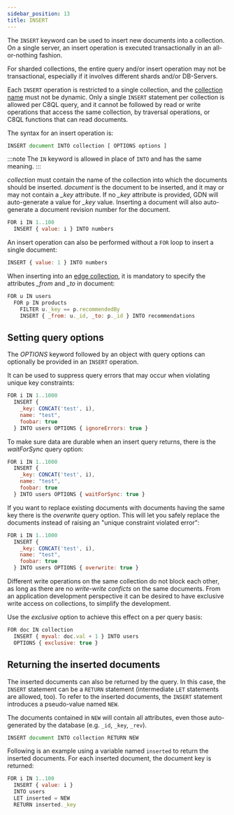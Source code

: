 ```yaml
---
sidebar_position: 13
title: INSERT
---
```


The `INSERT` keyword can be used to insert new documents into a collection. On a single server, an insert operation is executed transactionally in an all-or-nothing fashion. 

For sharded collections, the entire query and/or insert operation may not be transactional, especially if it involves different shards and/or DB-Servers.

Each `INSERT` operation is restricted to a single collection, and the [collection name](insert.md) must not be dynamic. Only a single `INSERT` statement per collection is allowed per C8QL query, and it cannot be followed by read or write operations that access the same collection, by traversal operations, or C8QL functions that can read documents.

The syntax for an insert operation is:

```js
INSERT document INTO collection [ OPTIONS options ]
```

:::note
The `IN` keyword is allowed in place of `INTO` and has the same meaning.
:::

*collection* must contain the name of the collection into which the documents should be inserted. *document* is the document to be inserted, and it may or may not contain a *_key* attribute. If no *_key* attribute is provided, GDN will auto-generate a value for *_key* value. Inserting a document will also auto-generate a document revision number for the document.

```js
FOR i IN 1..100
  INSERT { value: i } INTO numbers
```

An insert operation can also be performed without a `FOR` loop to insert a single document:

```js
INSERT { value: 1 } INTO numbers
```

When inserting into an [edge collection](insert.md), it is mandatory to specify the attributes *_from* and *_to* in document:

```js
FOR u IN users
  FOR p IN products
    FILTER u._key == p.recommendedBy
    INSERT { _from: u._id, _to: p._id } INTO recommendations
```

Setting query options
---------------------

The *OPTIONS* keyword followed by an object with query options can optionally be provided in an `INSERT` operation.

It can be used to suppress query errors that may occur when violating unique key constraints:

```js
FOR i IN 1..1000
  INSERT {
    _key: CONCAT('test', i),
    name: "test",
    foobar: true
  } INTO users OPTIONS { ignoreErrors: true }
```

To make sure data are durable when an insert query returns, there is the *waitForSync* query option:

```js
FOR i IN 1..1000
  INSERT {
    _key: CONCAT('test', i),
    name: "test",
    foobar: true
  } INTO users OPTIONS { waitForSync: true }
```

If you want to replace existing documents with documents having the same key there is the *overwrite* query option. This will let you safely replace the documents instead of raising an "unique constraint violated error":

```js
FOR i IN 1..1000
  INSERT {
    _key: CONCAT('test', i),
    name: "test",
    foobar: true
  } INTO users OPTIONS { overwrite: true }
```

Different write operations on the same collection do not block each other, as long as there are no _write-write conficts_ on the same documents. From an application development perspective it can be desired to have exclusive write access on collections, to simplify the development. 

Use the *exclusive* option to achieve this effect on a per query basis:

```js
FOR doc IN collection
  INSERT { myval: doc.val + 1 } INTO users 
  OPTIONS { exclusive: true }
```

Returning the inserted documents
--------------------------------

The inserted documents can also be returned by the query. In this case, the `INSERT` statement can be a `RETURN` statement (intermediate `LET` statements are allowed, too). To refer to the inserted documents, the `INSERT` statement introduces a pseudo-value named `NEW`. 

The documents contained in `NEW` will contain all attributes, even those auto-generated by the database (e.g. `_id`, `_key`, `_rev`).

```js
INSERT document INTO collection RETURN NEW
```

Following is an example using a variable named `inserted` to return the inserted documents. For each inserted document, the document key is returned:

```js
FOR i IN 1..100
  INSERT { value: i }
  INTO users
  LET inserted = NEW
  RETURN inserted._key
```
